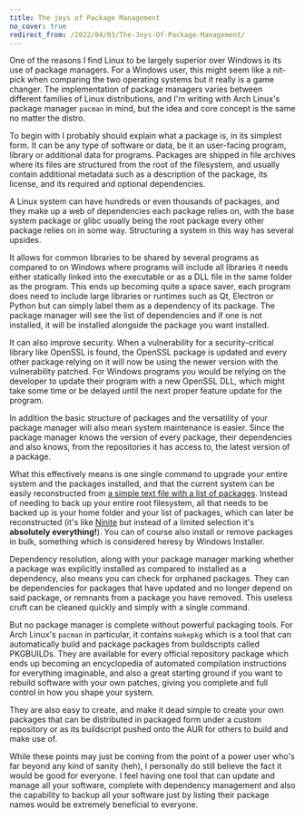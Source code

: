 ```yaml
---
title: The joys of Package Management
no_cover: true
redirect_from: /2022/04/03/The-Joys-Of-Package-Management/
---
```


One of the reasons I find Linux to be largely superior over Windows is its use of package managers. For a Windows user, this might seem like a nit-pick when comparing the two operating systems but it really is a game changer. The implementation of package managers varies between different families of Linux distributions, and I'm writing with Arch Linux's package manager `pacman` in mind, but the idea and core concept is the same no matter the distro.

<!--more-->

To begin with I probably should explain what a package is, in its simplest form. It can be any type of software or data, be it an user-facing program, library or additional data for programs. Packages are shipped in file archives where its files are structured from the root of the filesystem, and usually contain additional metadata such as a description of the package, its license, and its required and optional dependencies.

A Linux system can have hundreds or even thousands of packages, and they make up a web of dependencies each package relies on, with the base system package or glibc usually being the root package every other package relies on in some way. Structuring a system in this way has several upsides.

It allows for common libraries to be shared by several programs as compared to on Windows where programs will include all libraries it needs either statically linked into the executable or as a DLL file in the same folder as the program. This ends up becoming quite a space saver, each program does need to include large libraries or runtimes such as Qt, Electron or Python but can simply label them as a dependency of its package. The package manager will see the list of dependencies and if one is not installed, it will be installed alongside the package you want installed.

It can also improve security. When a vulnerability for a security-critical library like OpenSSL is found, the OpenSSL package is updated and every other package relying on it will now be using the newer version with the vulnerability patched. For Windows programs you would be relying on the developer to update their program with a new OpenSSL DLL, which might take some time or be delayed until the next proper feature update for the program.

In addition the basic structure of packages and the versatility of your package manager will also mean system maintenance is easier. Since the package manager knows the version of every package, their dependencies and also knows, from the repositories it has access to, the latest version of a package.

What this effectively means is one single command to upgrade your entire system and the packages installed, and that the current system can be easily reconstructed from [a simple text file with a list of packages](https://github.com/rollerozxa/packages). Instead of needing to back up your entire root filesystem, all that needs to be backed up is your home folder and your list of packages, which can later be reconstructed (it's like [Ninite](https://ninite.com/) but instead of a limited selection it's **absolutely everything!**). You can of course also install or remove packages in bulk, something which is considered heresy by Windows Installer.

Dependency resolution, along with your package manager marking whether a package was explicitly installed as compared to installed as a dependency, also means you can check for orphaned packages. They can be dependencies for packages that have updated and no longer depend on said package, or remnants from a package you have removed. This useless cruft can be cleaned quickly and simply with a single command.

But no package manager is complete without powerful packaging tools. For Arch Linux's `pacman` in particular, it contains `makepkg` which is a tool that can automatically build and package packages from buildscripts called PKGBUILDs. They are available for every official repository package which ends up becoming an encyclopedia of automated compilation instructions for everything imaginable, and also a great starting ground if you want to rebuild software with your own patches, giving you complete and full control in how you shape your system.

They are also easy to create, and make it dead simple to create your own packages that can be distributed in packaged form under a custom repository or as its buildscript pushed onto the AUR for others to build and make use of.

While these points may just be coming from the point of a power user who's far beyond any kind of sanity (heh), I personally do still believe the fact it would be good for everyone. I feel having one tool that can update and manage all your software, complete with dependency management and also the capability to backup all your software just by listing their package names would be extremely beneficial to everyone.